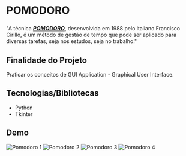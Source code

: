 # POMODORO

###
"A técnica [**_POMODORO_**](https://brasilescola.uol.com.br/dicas-de-estudo/tecnica-pomodoro-que-e-e-como-funciona.htm), desenvolvida em 1988 pelo italiano Francisco Cirillo, é um método de gestão de tempo que pode ser aplicado para diversas tarefas, seja nos estudos, seja no trabalho."


## Finalidade do Projeto
Praticar os conceitos de GUI Application - Graphical User Interface. 

## Tecnologias/Bibliotecas
- Python
- Tkinter

## Demo

![Pomodoro 1](https://user-images.githubusercontent.com/60964592/173397112-0c5beaa5-eef6-482c-a822-f3f7d4ebdee2.jpg)
![Pomodoro 2](https://user-images.githubusercontent.com/60964592/173397124-0ee1da73-c397-47cb-a3e1-b82edd5a845f.jpg)
![Pomodoro 3](https://user-images.githubusercontent.com/60964592/173398138-a7aa4083-22d0-40c5-aa15-28818769278b.jpg)
![Pomodoro 4](https://user-images.githubusercontent.com/60964592/173413107-aac0607e-c7f8-405a-ad8f-2e76e9c6d46f.jpg)
